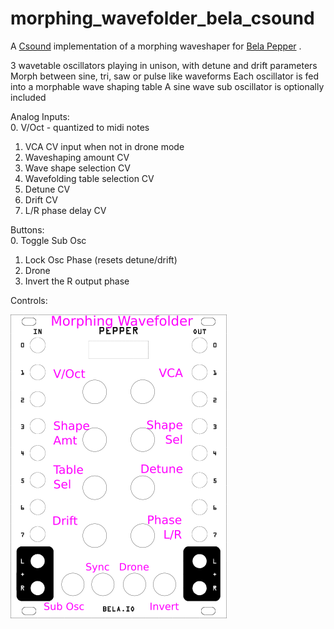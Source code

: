 # morphing_wavefolder_bela_csound

A [Csound](https://csound.com) implementation of a morphing waveshaper for [Bela Pepper](https://learn.bela.io/products/modular/pepper/) .

3 wavetable oscillators playing in unison, with detune and drift parameters
Morph between sine, tri, saw or pulse like waveforms
Each oscillator is fed into a morphable wave shaping table
A sine wave sub oscillator is optionally included

Analog Inputs:  
  0. V/Oct - quantized to midi notes  
  1. VCA CV input when not in drone mode  
  2. Waveshaping amount CV
  3. Wave shape selection CV
  4. Wavefolding table selection CV
  5. Detune CV
  6. Drift CV
  7. L/R phase delay CV

Buttons:  
  0. Toggle Sub Osc
  1. Lock Osc Phase (resets detune/drift)
  2. Drone
  3. Invert the R output phase

Controls:  

![controls](https://github.com/jazamatronic/bela_pepper_patches/blob/main/morphing_wavefolder_bela_csound/morphing_wavefolder.png)
